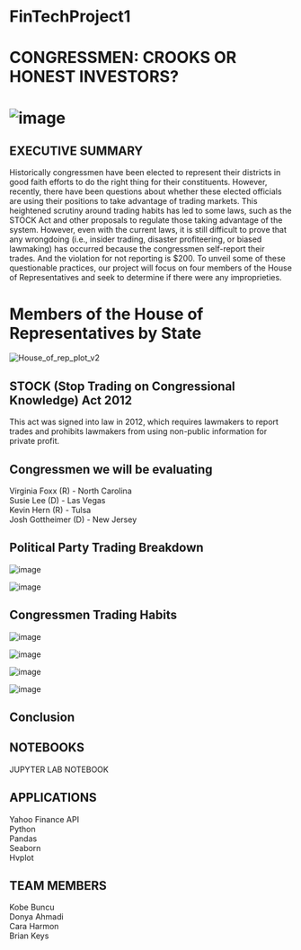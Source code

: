 # FinTechProject1

# CONGRESSMEN: CROOKS OR HONEST INVESTORS?

#  ![image](https://github.com/dahmadi/FinTechProject1/assets/28538519/d57f6987-1c9e-44a1-847c-3d1074cec9af)


## EXECUTIVE SUMMARY
Historically congressmen have been elected to represent their districts in good faith efforts to do the right thing for their constituents.  However, recently, there have been questions about whether these elected officials are using their positions to take advantage of trading markets.  This heightened scrutiny around trading habits has led to some laws, such as the STOCK Act and other proposals to regulate those taking advantage of the system.  However, even with the current laws, it is still difficult to prove that any wrongdoing (i.e., insider trading, disaster profiteering, or biased lawmaking) has occurred because the congressmen self-report their trades. And the violation for not reporting is $200. To unveil some of these questionable practices, our project will focus on four members of the House of Representatives and seek to determine if there were any improprieties.

# Members of the House of Representatives by State
![House_of_rep_plot_v2](https://github.com/dahmadi/FinTechProject1/assets/28538519/177dae4f-e9a1-43cc-9690-b9ab2a64ebae)

## STOCK (Stop Trading on Congressional Knowledge) Act 2012
This act was signed into law in 2012, which requires lawmakers to report trades and prohibits lawmakers from using non-public information for private profit.

## Congressmen we will be evaluating 
Virginia Foxx (R) - North Carolina \
Susie Lee (D) - Las Vegas \
Kevin Hern (R) - Tulsa \
Josh Gottheimer (D) - New Jersey 


## Political Party Trading Breakdown 

![image](https://github.com/dahmadi/FinTechProject1/blob/a9e20aaca7677ea49cba634aa5dc8bf82d77d18e/Graphs/Political%20Party%20Trades_House%20of%20Representatives.png)

![image](https://github.com/dahmadi/FinTechProject1/blob/cbf5c1af5ef13da4f243fb54fb3d18005c8da708/Graphs/Political%20Party%20Trade_Senate.png)

## Congressmen Trading Habits

![image](https://github.com/dahmadi/FinTechProject1/blob/ed43f1eec04d1a8e1765bd30f311258f60e92f63/Graphs/Foxx.Trade.Ranges.png)

![image](https://github.com/dahmadi/FinTechProject1/blob/02da2fd67f316aa2200ea6436f84ae54439a3bed/Graphs/Hern.Trade.Ranges.png)

![image](https://github.com/dahmadi/FinTechProject1/blob/391e377a1a09ac982b1b5fbe2022274e56a9fb2b/Graphs/Gott.Trade.Ranges.png)

![image](https://github.com/dahmadi/FinTechProject1/blob/1631d14f43341bb81fc1bc95959fc57d293abaaa/Graphs/Lee.Trade.Ranges.png)

## Conclusion


## NOTEBOOKS

JUPYTER LAB NOTEBOOK

## APPLICATIONS
Yahoo Finance API\
Python\
Pandas\
Seaborn\
Hvplot


## TEAM MEMBERS
Kobe Buncu \
Donya Ahmadi \
Cara Harmon \
Brian Keys
